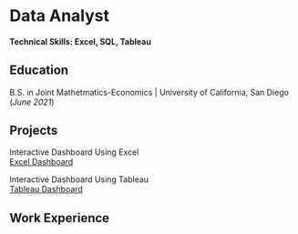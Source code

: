 # Data Analyst
#### Technical Skills: Excel, SQL, Tableau

## Education
  B.S. in Joint Mathetmatics-Economics | University of California, San Diego (_June 2021_)

## Projects
Interactive Dashboard Using Excel <br>
[Excel Dashboard](project1.html)


Interactive Dashboard Using Tableau <br>
[Tableau Dashboard](project2.html)

## Work Experience


